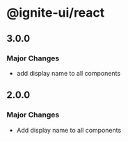 # @ignite-ui/react

## 3.0.0

### Major Changes

- add display name to all components

## 2.0.0

### Major Changes

- Add display name to all components
